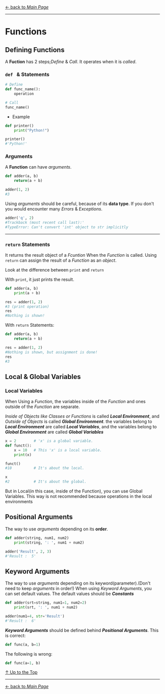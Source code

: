 [← back to *Main Page*](https://github.com/dawkiny/Python3/blob/master/README.md)

---
# Functions

## Defining Functions

A **Fuction** has 2 steps;_Define_ & _Call_.
It operates when it is _called_.

### ```def ``` & Statements

```python
# Define
def func_name():
    operation

# Call
func_name()
```

* Example
```python
def printer()
    print("Python!")

printer()
#'Python!'
```

### Arguments

A **Function** can have _arguments_.
```python
def adder(a, b)
    return(a + b)

adder(1, 2)
#3
```

Using _arguments_ should be careful, because of its **data type**.
If you don't you would encounter many _Errors_ & _Exceptions_.
```python
adder('q', 2)
#Trackback (most recent call last):'
#TypeError: Can't convert 'int' object to str implicitly
```

---
### ```return``` Statements

It returns the result object of a _Fcuntion_ When the _Function_ is called.
Using ```return``` can assign the result of a _Function_ as an _object_.

Look at the difference between ```print``` and ```return```

With ```print```, it just prints the result.
```python
def adder(a, b)
    print(a + b)

res = adder(1, 2)
#3 (print operation)
res
#Nothing is shown!
```

With ```return``` Statements:
```python
def adder(a, b)
    return(a + b)

res = adder(1, 2)
#Nothing is shown, but assignment is done!
res
#3
```

## Local & Global Variables

### Local Variables

When Using a _Function_, the variables inside of the _Function_ and ones outside of the _Function_ are separate.

_Inside of Objects like Classes or Functions_ is called **_Local Environment_**,
and _Outside of Objects_ is called **_Global Environment_**.
the variables belong to **_Local Environment_** are called **_Local Variables_**,
and the variables belong to **_Global Environment_** are called **_Global Variables_**
```python
x = 2        # 'x' is a global variable.
def funct():
    x = 10   # This 'x' is a local variable.
    print(x)

funct()
#10          # It's about the local.

x
#2           # It's about the global.
```


But in Local(in this case, inside of the Function), you can use Global Variables.
This way is not recommended because operations in the local environments 
## Positional Arguments

The way to use _arguments_ depending on its **order**.
```python
def adder(string, num1, num2)
    print(string, ': ', num1 + num2)

adder('Result', 2, 3)
#'Result :  5'
```

## Keyword Arguments

The way to use _arguments_ depending on its keyword(parameter).(Don't need to keep _arguments_ in order!)
When using _Keyword Arguments_, you can set default values.
The default values should be **_Constants_**
```python
def adder(srt=string, num1=1, num2=2)
    print(srt, ': ', num1 + num2)

adder(num1=4, str='Result')
#'Result :  6'
```

**_Keyword Arguments_** should be defined behind **_Positional Arguments_**.
This is correct:
```python
def func(a, b=1)
```
The following is wrong:
```python
def func(a=1, b)
```

[↑ Up to the Top](#data-structure)





---
[← back to *Main Page*](https://github.com/dawkiny/Python3/blob/master/README.md)


